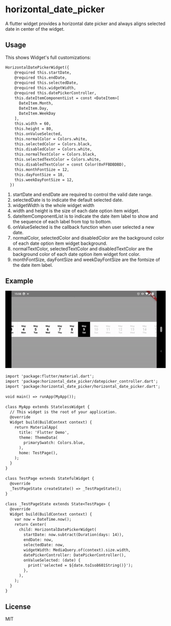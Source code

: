 # horizontal_date_picker

A flutter widget provides a horizontal date picker and always aligns selected date in center of the widget.

## Usage

This shows Widget's full customizations:
```
HorizontalDatePickerWidget({
    @required this.startDate,
    @required this.endDate,
    @required this.selectedDate,
    @required this.widgetWidth,
    @required this.datePickerController,
    this.dateItemComponentList = const <DateItem>[
      DateItem.Month,
      DateItem.Day,
      DateItem.WeekDay
    ],
    this.width = 60,
    this.height = 80,
    this.onValueSelected,
    this.normalColor = Colors.white,
    this.selectedColor = Colors.black,
    this.disabledColor = Colors.white,
    this.normalTextColor = Colors.black,
    this.selectedTextColor = Colors.white,
    this.disabledTextColor = const Color(0xFFBDBDBD),
    this.monthFontSize = 12,
    this.dayFontSize = 18,
    this.weekDayFontSize = 12,
  })
```

1. startDate and endDate are required to control the valid date range.
2. selectedDate is to indicate the default selected date.
3. widgetWidth is the whole widget width
4. width and height is the size of each date option item widget.
5. dateItemComponentList is to indicate the date item label to show and the sequence of each label from top to bottom.
6. onValueSelected is the callback function when user selected a new date.
7. normalColor, selectedColor and disabledColor are the background color of each date option item widget background.
8. normalTextColor, selectedTextColor and disabledTextColor are the background color of each date option item widget font color.
9. monthFontSize, dayFontSize and weekDayFontSize are the fontsize of the date item label.

## Example

![](horizontal_date_picker.gif)

```
import 'package:flutter/material.dart';
import 'package:horizontal_date_picker/datepicker_controller.dart';
import 'package:horizontal_date_picker/horizontal_date_picker.dart';

void main() => runApp(MyApp());

class MyApp extends StatelessWidget {
  // This widget is the root of your application.
  @override
  Widget build(BuildContext context) {
    return MaterialApp(
      title: 'Flutter Demo',
      theme: ThemeData(
        primarySwatch: Colors.blue,
      ),
      home: TestPage(),
    );
  }
}

class TestPage extends StatefulWidget {
  @override
  _TestPageState createState() => _TestPageState();
}

class _TestPageState extends State<TestPage> {
  @override
  Widget build(BuildContext context) {
    var now = DateTime.now();
    return Center(
      child: HorizontalDatePickerWidget(
        startDate: now.subtract(Duration(days: 14)),
        endDate: now,
        selectedDate: now,
        widgetWidth: MediaQuery.of(context).size.width,
        datePickerController: DatePickerController(),
        onValueSelected: (date) {
          print('selected = ${date.toIso8601String()}');
        },
      ),      
    );
  }
}
```

## License

MIT